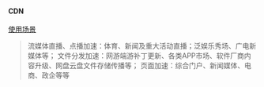 #### CDN  
<u>使用场景</u>  
>流媒体直播、点播加速：体育、新闻及重大活动直播；泛娱乐秀场、广电新媒体等；
>文件分发加速：网游端游补丁更新、各类APP市场、软件厂商内容升级、网盘云盘文件存储传播等；
>页面加速：综合门户、新闻媒体、电商、政企等等

